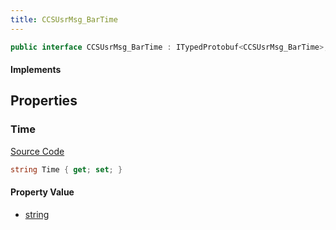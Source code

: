 ```yaml
---
title: CCSUsrMsg_BarTime
---
```


```csharp
public interface CCSUsrMsg_BarTime : ITypedProtobuf<CCSUsrMsg_BarTime>, INativeHandle, INetMessage<CCSUsrMsg_BarTime>, IDisposable
```

#### Implements

## Properties

### Time

[Source Code](https://github.com/swiftly-solution/swiftlys2/blob/beta/managed/src/SwiftlyS2.Generated/Protobufs/Interfaces/CCSUsrMsg_BarTime.cs#L18)

```csharp
string Time { get; set; }
```

#### Property Value

- [string](https://learn.microsoft.com/dotnet/api/system.string)

